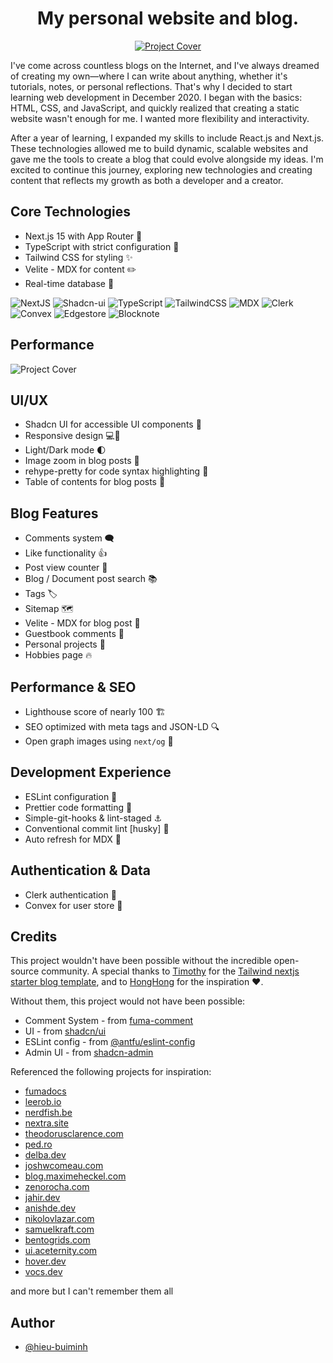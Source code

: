 <div align="center">
  <h1>My personal website and blog.</h1>

  <a target="_blank" href="[https://honghong.me](https://hieu-buiminh.io.vn/)">
    <img alt="Project Cover" src="https://hieu-buiminh.io.vn/assets/images/content/post/project-blog/personal-website/cover.png">
  </a>
</div>

I've come across countless blogs on the Internet, and I've always dreamed of creating my own—where I can write about anything, whether it's tutorials, notes, or personal reflections. That's why I decided to start learning web development in December 2020. I began with the basics: HTML, CSS, and JavaScript, and quickly realized that creating a static website wasn't enough for me. I wanted more flexibility and interactivity.

After a year of learning, I expanded my skills to include React.js and Next.js. These technologies allowed me to build dynamic, scalable websites and gave me the tools to create a blog that could evolve alongside my ideas. I'm excited to continue this journey, exploring new technologies and creating content that reflects my growth as both a developer and a creator.

## Core Technologies

-   Next.js 15 with App Router 🚦
-   TypeScript with strict configuration 🚧
-   Tailwind CSS for styling ✨
-   Velite - MDX for content ✏️
-   Real-time database 🔗

![NextJS](https://img.shields.io/badge/Next-black?style=for-the-badge&logo=next.js&logoColor=white)
![Shadcn-ui](https://img.shields.io/badge/shadcn/ui-000000.svg?style=for-the-badge&logo=shadcn/ui&logoColor=white)
![TypeScript](https://img.shields.io/badge/TypeScript-3178C6.svg?style=for-the-badge&logo=TypeScript&logoColor=white)
![TailwindCSS](https://img.shields.io/badge/Tailwind_CSS-38B2AC.svg?style=for-the-badge&logo=Tailwind-CSS&logoColor=white)
![MDX](https://img.shields.io/badge/Velite-black.svg?style=for-the-badge&logo=MDX&logoColor=d7a928&labelColor=000000)
![Clerk](https://img.shields.io/badge/Clerk-6C47FF.svg?style=for-the-badge&logo=Clerk&logoColor=white)
![Convex](https://img.shields.io/badge/Convex-ee342f.svg?style=for-the-badge&logo=Convex&logoColor=white)
![Edgestore](https://img.shields.io/badge/Edgestore-a57fff.svg?style=for-the-badge&logo=Edgestore&logoColor=white)
![Blocknote](https://img.shields.io/badge/Blocknote-ff8c00.svg?style=for-the-badge&logo=Blocknote&logoColor=white)

## Performance

<img alt="Project Cover" src="https://hieu-buiminh.io.vn/assets/images/content/post/project-blog/personal-website/hieu-buiminh.vercel.app-light-house.png">

## UI/UX

-   Shadcn UI for accessible UI components 💋
-   Responsive design 💻📲
-   Light/Dark mode 🌓
-   Image zoom in blog posts 📸
-   rehype-pretty for code syntax highlighting 🔦
-   Table of contents for blog posts 🧱

## Blog Features

-   Comments system 🗨️
-   Like functionality 👍
-   Post view counter 🔢
-   Blog / Document post search 📚
-   Tags 🏷️
-   Sitemap 🗺️
-   Velite - MDX for blog post 📄
-   Guestbook comments 💬
-   Personal projects 🦾
-   Hobbies page 🔥

## Performance & SEO

-   Lighthouse score of nearly 100 🏗️
-   SEO optimized with meta tags and JSON-LD 🔍
-   Open graph images using `next/og` 📸

## Development Experience

-   ESLint configuration 🔨
-   Prettier code formatting 💄
-   Simple-git-hooks & lint-staged ⚓
-   Conventional commit lint [husky] 🐶
-   Auto refresh for MDX 📄

## Authentication & Data

-   Clerk authentication 🥸
-   Convex for user store 💾

## Credits

This project wouldn't have been possible without the incredible open-source community. A special thanks to [Timothy](https://www.timlrx.com/) for the [Tailwind nextjs starter blog template](https://github.com/timlrx/tailwind-nextjs-starter-blog), and to [HongHong](https://honghong.me/) for the inspiration ❤️.

Without them, this project would not have been possible:

-   Comment System - from [fuma-comment](https://github.com/fuma-nama/fuma-comment)
-   UI - from [shadcn/ui](https://github.com/shadcn-ui/ui)
-   ESLint config - from [@antfu/eslint-config](https://github.com/antfu/eslint-config)
-   Admin UI - from [shadcn-admin](https://github.com/satnaing/shadcn-admin)

Referenced the following projects for inspiration:

-   [fumadocs](https://fumadocs.vercel.app/)
-   [leerob.io](https://leerob.io/)
-   [nerdfish.be](https://www.nerdfish.be/)
-   [nextra.site](https://nextra.site/)
-   [theodorusclarence.com](https://theodorusclarence.com/)
-   [ped.ro](https://ped.ro/)
-   [delba.dev](https://delba.dev/)
-   [joshwcomeau.com](https://www.joshwcomeau.com/)
-   [blog.maximeheckel.com](https://blog.maximeheckel.com/)
-   [zenorocha.com](https://zenorocha.com/)
-   [jahir.dev](https://jahir.dev/)
-   [anishde.dev](https://anishde.dev/)
-   [nikolovlazar.com](https://nikolovlazar.com/)
-   [samuelkraft.com](https://samuelkraft.com/)
-   [bentogrids.com](https://bentogrids.com/)
-   [ui.aceternity.com](https://ui.aceternity.com/)
-   [hover.dev](https://www.hover.dev/)
-   [vocs.dev](https://vocs.dev/)

and more but I can't remember them all

## Author

-   [@hieu-buiminh](https://github.com/Hieu-BuiMinh)
